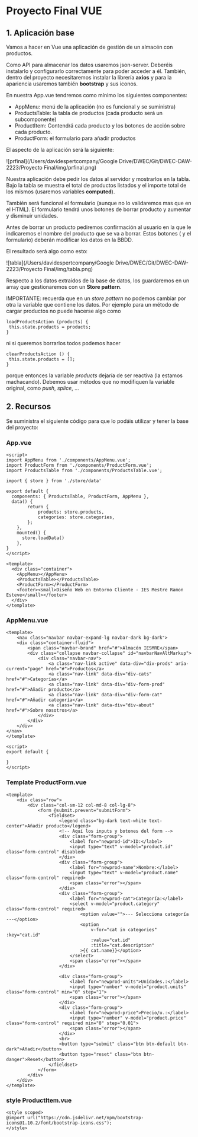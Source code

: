 # Proyecto Final VUE

## 1. Aplicación base

Vamos a hacer en Vue una aplicación de gestión de un almacén con productos. 

Como API para almacenar los datos usaremos json-server. Deberéis instalarlo y configurarlo correctamente para poder acceder a él. También, dentro del proyecto necesitaremos instalar  la librería **axios** y para la apariencia usaremos también **bootstrap** y sus iconos.

En nuestra App.vue tendremos como mínimo los siguientes componentes:

- AppMenu: menú de la aplicación (no es funcional y se suministra) 
- ProductsTable: la tabla de productos (cada producto será un subcomponente)
- ProductItem: Contendrá cada producto y los botones de acción sobre cada producto.
- ProductForm: el formulario para añadir productos

El aspecto de la aplicación será la siguiente:

![prfinal](/Users/davidespertcompany/Google Drive/DWEC/Git/DWEC-DAW-2223/Proyecto Final/img/prfinal.png)

Nuestra aplicación debe pedir los datos al servidor y mostrarlos en la tabla. Bajo la tabla se muestra el total de productos listados y el importe total de los mismos (usaremos variables **computed**).

También será funcional el formulario (aunque no lo validaremos mas que en el HTML). El formulario tendrá unos botones de borrar producto y aumentar y disminuir unidades. 

Antes de borrar un producto pediremos confirmación al usuario en la que le indicaremos el nombre del producto que se va a borrar. Estos botones ( y el formulario) deberán modificar los datos en la BBDD.

El resultado será algo como esto:

![tabla](/Users/davidespertcompany/Google Drive/DWEC/Git/DWEC-DAW-2223/Proyecto Final/img/tabla.png)



Respecto a los datos extraidos de la base de datos, los guardaremos en un array que gestionaremos con un **Store pattern**.

IMPORTANTE: recuerda que en un *store pattern* no podemos cambiar por otra la variable que contiene los datos. Por ejemplo para un método de cargar productos no puede hacerse algo como

```
loadProductsAction (products) {
 this.state.products = products;
}
```

ni si queremos borrarlos todos podemos hacer

```
clearProductsAction () {
 this.state.products = [];
}
```

porque entonces la variable *products* dejaría de ser reactiva (la estamos machacando). Debemos usar métodos que no modifiquen la variable original, como *push*, *splice*, ...

## 2. Recursos

Se suministra el siguiente código para que lo podáis utilizar y tener la base del proyecto:

### App.vue

```vue
<script>
import AppMenu from './components/AppMenu.vue';
import ProductForm from './components/ProductForm.vue';
import ProductsTable from './components/ProductsTable.vue';

import { store } from './store/data'

export default {
  components: { ProductsTable, ProductForm, AppMenu },
  data() {
        return {
            products: store.products,
            categories: store.categories,
        };
    },
    mounted() {
      store.loadData()
    },
}
</script>

<template>
  <div class="container">
    <AppMenu></AppMenu>
    <ProductsTable></ProductsTable>
    <ProductForm></ProductForm>
    <footer><small>Diseño Web en Entorno Cliente - IES Mestre Ramon Esteve</small></footer>
  </div>
</template>
```

### AppMenu.vue

```vue
<template>
    <nav class="navbar navbar-expand-lg navbar-dark bg-dark">
    <div class="container-fluid">
        <span class="navbar-brand" href="#">Almacén IESMRE</span>
        <div class="collapse navbar-collapse" id="navbarNavAltMarkup">
            <div class="navbar-nav">
                <a class="nav-link active" data-div="div-prods" aria-current="page" href="#">Productos</a>
                <a class="nav-link" data-div="div-cats" href="#">Categorías</a>
                <a class="nav-link" data-div="div-form-prod" href="#">Añadir producto</a>
                <a class="nav-link" data-div="div-form-cat" href="#">Añadir categoría</a>
                <a class="nav-link" data-div="div-about" href="#">Sobre nosotros</a>
            </div>
        </div>
    </div>
</nav>
</template>

<script>
export default {

}
</script>
```

### Template ProductForm.vue

```vue
<template>
    <div class="row">
        <div class="col-sm-12 col-md-8 col-lg-8">
            <form @submit.prevent="submitForm">
                <fieldset>
                    <legend class="bg-dark text-white text-center">Añadir producto</legend>
                    <!-- Aquí los inputs y botones del form -->
                    <div class="form-group">
                        <label for="newprod-id">ID:</label>
                        <input type="text" v-model="product.id" class="form-control" disabled>
                    </div>
                    <div class="form-group">
                        <label for="newprod-name">Nombre:</label>
                        <input type="text" v-model="product.name" class="form-control" required>
                        <span class="error"></span>
                    </div>
                    <div class="form-group">
                        <label for="newprod-cat">Categoría:</label>
                        <select v-model="product.category" class="form-control" required>
                            <option value="">--- Selecciona categoría ---</option>
                            <option 
                                v-for="cat in categories" :key="cat.id"
                                :value="cat.id"
                                :title="cat.description"
                            >{{ cat.name}}</option>
                        </select>
                        <span class="error"></span>
                    </div>

                    <div class="form-group">
                        <label for="newprod-units">Unidades.:</label>
                        <input type="number" v-model="product.units" class="form-control" min="0" step="1">
                        <span class="error"></span>
                    </div>
                    <div class="form-group">
                        <label for="newprod-price">Precio/u.:</label>
                        <input type="number" v-model="product.price" class="form-control" required min="0" step="0.01">
                        <span class="error"></span>
                    </div>
                    <br>
                    <button type="submit" class="btn btn-default btn-dark">Añadir</button>
                    <button type="reset" class="btn btn-danger">Reset</button>
                </fieldset>
            </form>
        </div>
    </div>
</template>
```

### style ProductItem.vue

```vue
<style scoped>
@import url("https://cdn.jsdelivr.net/npm/bootstrap-icons@1.10.2/font/bootstrap-icons.css");
</style>
```

